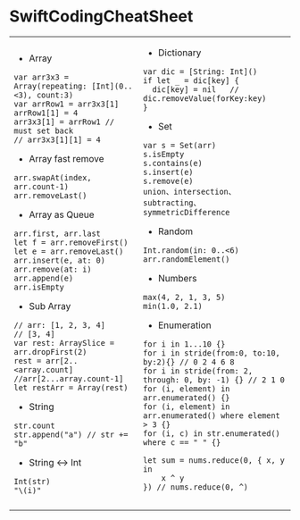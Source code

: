 # SwiftCodingCheatSheet

<table>
<td>
  
- Array
```
var arr3x3 = Array(repeating: [Int](0..<3), count:3)
var arrRow1 = arr3x3[1]
arrRow1[1] = 4
arr3x3[1] = arrRow1 // must set back
// arr3x3[1][1] = 4
```

- Array fast remove
```
arr.swapAt(index, arr.count-1)
arr.removeLast()
```

- Array as Queue
```
arr.first, arr.last
let f = arr.removeFirst()
let e = arr.removeLast()
arr.insert(e, at: 0)
arr.remove(at: i)
arr.append(e)
arr.isEmpty
```

- Sub Array
```
// arr: [1, 2, 3, 4]
// [3, 4]
var rest: ArraySlice = arr.dropFirst(2) 
rest = arr[2..<array.count] //arr[2...array.count-1]
let restArr = Array(rest)
```

- String
```
str.count
str.append("a") // str += "b"
```

- String <-> Int
```
Int(str)
"\(i)"
```

</td>
<td>
  
- Dictionary
```
var dic = [String: Int]()
if let _ = dic[key] {
  dic[key] = nil   // dic.removeValue(forKey:key)
}
```

- Set
```
var s = Set(arr)
s.isEmpty
s.contains(e)
s.insert(e)
s.remove(e)
union、intersection、subtracting、symmetricDifference
```

- Random
```
Int.random(in: 0..<6)
arr.randomElement()
```

- Numbers

```
max(4, 2, 1, 3, 5)
min(1.0, 2.1)
```

- Enumeration

```
for i in 1...10 {}
for i in stride(from:0, to:10, by:2){} // 0 2 4 6 8
for i in stride(from: 2, through: 0, by: -1) {} // 2 1 0
for (i, element) in arr.enumerated() {}
for (i, element) in arr.enumerated() where element > 3 {}
for (i, c) in str.enumerated() where c == " " {}

let sum = nums.reduce(0, { x, y in
    x ^ y
}) // nums.reduce(0, ^)


```
</td>  
</table>
